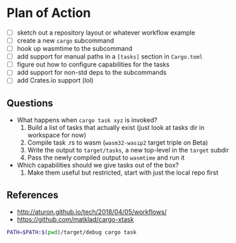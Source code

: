 # Plan of Action

- [ ] sketch out a repository layout or whatever workflow example
- [ ] create a new `cargo` subcommand
- [ ] hook up wasmtime to the subcommand
- [ ] add support for manual paths in a `[tasks]` section in `Cargo.toml`
- [ ] figure out how to configure capabilities for the tasks
- [ ] add support for non-std deps to the subcommands
- [ ] add Crates.io support (lol)

## Questions

- What happens when `cargo task xyz` is invoked?
  1. Build a list of tasks that actually exist (just look at tasks dir in workspace for now)
  2. Compile task .rs to wasm  (`wasm32-wasip2` target triple on Beta)
  3. Write the output to `target/tasks`, a new top-level in the `target` subdir
  4. Pass the newly compiled output to `wasmtime` and run it
- Which capabilities should we give tasks out of the box?
  1. Make them useful but restricted, start with just the local repo first

## References

- http://aturon.github.io/tech/2018/04/05/workflows/
- https://github.com/matklad/cargo-xtask


```bash
PATH=$PATH:$(pwd)/target/debug cargo task
```
